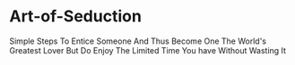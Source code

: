 # Art-of-Seduction
Simple Steps To Entice Someone And Thus
Become One The World's Greatest Lover
But Do Enjoy The Limited Time You have Without Wasting It
